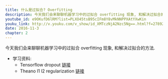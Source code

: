 ```yaml
---
title: 什么是过拟合? Overfitting
description: 今天我们会来聊聊机器学习中的过拟合 overfitting 现象, 和解决过拟合的方法.
youtube_id: e9OKufD6lRM?list=PLXO45tsB95cIFm8Y8vMkNNPPXAtYXwKin
youku_link: http://v.youku.com/v_show/id_XMTczNjA2Nzc5Ng==.html?f=27892935&o=1
date: 2016-11-3
chapter: 2
---
```


今天我们会来聊聊机器学习中的过拟合 overfitting 现象, 和解决过拟合的方法.

* 学习资料: 
  * Tensorflow dropout [链接](/tensorflow/5.2-dropout)
  * Theano l1 l2 regularization [链接](#)
